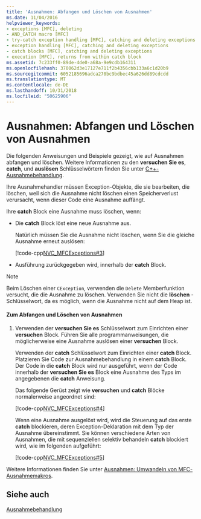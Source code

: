 ```yaml
---
title: 'Ausnahmen: Abfangen und Löschen von Ausnahmen'
ms.date: 11/04/2016
helpviewer_keywords:
- exceptions [MFC], deleting
- AND_CATCH macro [MFC]
- try-catch exception handling [MFC], catching and deleting exceptions
- exception handling [MFC], catching and deleting exceptions
- catch blocks [MFC], catching and deleting exceptions
- execution [MFC], returns from within catch block
ms.assetid: 7c233ff0-89de-4de0-a68a-9e9cdb164311
ms.openlocfilehash: 370062d3e17127e711f2b4356cbb133a6c1d20b9
ms.sourcegitcommit: 6052185696adca270bc9bdbec45a626dd89cdcdd
ms.translationtype: MT
ms.contentlocale: de-DE
ms.lasthandoff: 10/31/2018
ms.locfileid: "50625906"
---
```

# <a name="exceptions-catching-and-deleting-exceptions"></a>Ausnahmen: Abfangen und Löschen von Ausnahmen

Die folgenden Anweisungen und Beispiele gezeigt, wie auf Ausnahmen abfangen und löschen. Weitere Informationen zu den **versuchen Sie es**, **catch**, und **auslösen** Schlüsselwörtern finden Sie unter [C++-Ausnahmebehandlung](../cpp/cpp-exception-handling.md).

Ihre Ausnahmehandler müssen Exception-Objekte, die sie bearbeiten, die löschen, weil sich die Ausnahme nicht löschen einen Speicherverlust verursacht, wenn dieser Code eine Ausnahme auffängt.

Ihre **catch** Block eine Ausnahme muss löschen, wenn:

- Die **catch** Block löst eine neue Ausnahme aus.

   Natürlich müssen Sie die Ausnahme nicht löschen, wenn Sie die gleiche Ausnahme erneut auslösen:

   [!code-cpp[NVC_MFCExceptions#3](../mfc/codesnippet/cpp/exceptions-catching-and-deleting-exceptions_1.cpp)]

- Ausführung zurückgegeben wird, innerhalb der **catch** Block.

> [!NOTE]
>  Beim Löschen einer `CException`, verwenden die `Delete` Memberfunktion versucht, die die Ausnahme zu löschen. Verwenden Sie nicht die **löschen** -Schlüsselwort, da es möglich, wenn die Ausnahme nicht auf dem Heap ist.

#### <a name="to-catch-and-delete-exceptions"></a>Zum Abfangen und Löschen von Ausnahmen

1. Verwenden der **versuchen Sie es** Schlüsselwort zum Einrichten einer **versuchen** Block. Führen Sie alle programmanweisungen, die möglicherweise eine Ausnahme auslösen einer **versuchen** Block.

   Verwenden der **catch** Schlüsselwort zum Einrichten einer **catch** Block. Platzieren Sie Code zur Ausnahmebehandlung in einem **catch** Block. Der Code in die **catch** Block wird nur ausgeführt, wenn der Code innerhalb der **versuchen Sie es** Block eine Ausnahme des Typs im angegebenen die **catch** Anweisung.

   Das folgende Gerüst zeigt wie **versuchen** und **catch** Blöcke normalerweise angeordnet sind:

   [!code-cpp[NVC_MFCExceptions#4](../mfc/codesnippet/cpp/exceptions-catching-and-deleting-exceptions_2.cpp)]

   Wenn eine Ausnahme ausgelöst wird, wird die Steuerung auf das erste **catch** blockieren, deren Exception-Deklaration mit dem Typ der Ausnahme übereinstimmt. Sie können verschiedene Arten von Ausnahmen, die mit sequenziellen selektiv behandeln **catch** blockiert wird, wie im folgenden aufgeführt:

   [!code-cpp[NVC_MFCExceptions#5](../mfc/codesnippet/cpp/exceptions-catching-and-deleting-exceptions_3.cpp)]

Weitere Informationen finden Sie unter [Ausnahmen: Umwandeln von MFC-Ausnahmemakros](../mfc/exceptions-converting-from-mfc-exception-macros.md).

## <a name="see-also"></a>Siehe auch

[Ausnahmebehandlung](../mfc/exception-handling-in-mfc.md)

